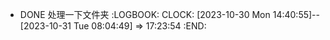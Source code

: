 - DONE 处理一下文件夹
  :LOGBOOK:
  CLOCK: [2023-10-30 Mon 14:40:55]--[2023-10-31 Tue 08:04:49] =>  17:23:54
  :END: